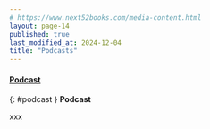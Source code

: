 ```yaml
---
# https://www.next52books.com/media-content.html
layout: page-14
published: true
last_modified_at: 2024-12-04
title: "Podcasts"
---
```


#### [Podcast](#podcast)

{: #podcast }
**Podcast**

xxx

<br />
